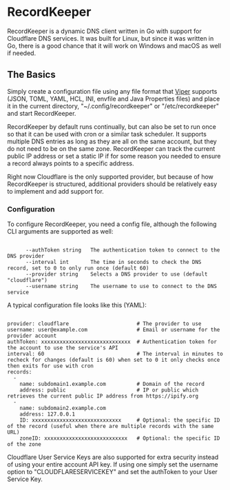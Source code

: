 # RecordKeeper

RecordKeeper is a dynamic DNS client written in Go with support for Cloudflare DNS services.  It was built for Linux, but since it was written in Go, there is a good chance that it will work on Windows and macOS as well if needed.

## The Basics

Simply create a configuration file using any file format that [Viper](https://github.com/spf13/viper) supports (JSON, TOML, YAML, HCL, INI, envfile and Java Properties files) and place it in the current directory, "~/.config/recordkeeper" or "/etc/recordkeeper" and start RecordKeeper.

RecordKeeper by default runs continually, but can also be set to run once so that it can be used with cron or a similar task scheduler.  It supports multiple DNS entries as long as they are all on the same account, but they do not need to be on the same zone.  RecordKeeper can track the current public IP address or set a static IP if for some reason you needed to ensure a record always points to a specific address.

Right now Cloudflare is the only supported provider, but because of how RecordKeeper is structured, additional providers should be relatively easy to implement and add support for.

### Configuration

To configure RecordKeeper, you need a config file, although the following CLI arguments are supported as well:

```(NONE)

      --authToken string   The authentication token to connect to the DNS provider
      --interval int       The time in seconds to check the DNS record, set to 0 to only run once (default 60)
      --provider string    Selects a DNS provider to use (default "cloudflare")
      --username string    The username to use to connect to the DNS service

```

A typical configuration file looks like this (YAML):

```(YAML)

provider: cloudflare                      # The provider to use
username: user@example.com                # Email or username for the provider account
authToken: xxxxxxxxxxxxxxxxxxxxxxxxxxxxx  # Authentication token for the account to use the service's API
interval: 60                              # The interval in minutes to recheck for changes (default is 60) when set to 0 it only checks once then exits for use with cron
records:
  -
    name: subdomain1.example.com          # Domain of the record
    address: public                       # IP or public which retrieves the current public IP address from https://ipify.org
  -
    name: subdomain2.example.com
    address: 127.0.0.1
    ID: xxxxxxxxxxxxxxxxxxxxxxxxxxxxx     # Optional: the specific ID of the record (useful when there are multiple records with the same URL)
    zoneID: xxxxxxxxxxxxxxxxxxxxxxxxxxx   # Optional: the specific ID of the zone
```

Cloudflare User Service Keys are also supported for extra security instead of using your entire account API key.  If using one simply set the username option to "CLOUDFLARESERVICEKEY" and set the authToken to your User Service Key.
